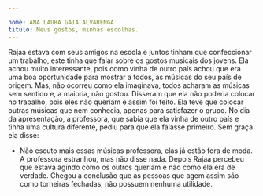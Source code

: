 ```yaml
---

nome: ANA LAURA GAIA ALVARENGA 
titulo: Meus gostos, minhas escolhas.
---
```


Rajaa estava com seus amigos na escola e juntos tinham que confeccionar um trabalho, este tinha que falar sobre os gostos musicais dos jovens. Ela achou muito interessante, pois como vinha de outro país achou que era uma boa oportunidade para mostrar a todos, as músicas do seu país de origem.
Mas, não ocorreu como ela imaginava, todos acharam as músicas sem sentido e, a maioria, não gostou. Disseram que ela não poderia colocar no trabalho, pois eles não queriam e assim foi feito. Ela teve que colocar outras músicas que nem conhecia, apenas para satisfazer o grupo.
No dia da apresentação, a professora, que sabia que ela vinha de outro país e tinha uma cultura diferente, pediu para que ela falasse primeiro. Sem graça ela disse:
- Não escuto mais essas músicas professora, elas já estão fora de moda.
A professora estranhou, mas não disse nada. Depois Rajaa percebeu que estava agindo como os outros queriam e não como ela era de verdade. Chegou a conclusão que as pessoas que agem assim são como torneiras fechadas, não possuem nenhuma utilidade.
